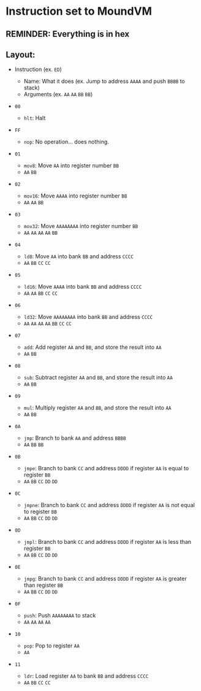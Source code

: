 # Instruction set to MoundVM

## REMINDER: Everything is in hex

## Layout:
* Instruction (ex. `ED`)
    * Name: What it does (ex. Jump to address `AAAA` and push `BBBB` to stack)
    * Arguments (ex. `AA` `AA` `BB` `BB`)

* `00`
    * `hlt`: Halt
* `FF`
    * `nop`: No operation... does nothing.
* `01`
    * `mov8`: Move `AA` into register number `BB`
    * `AA` `BB`
* `02`
    * `mov16`: Move `AAAA` into register number `BB`
    * `AA` `AA` `BB`
* `03`
    * `mov32`: Move `AAAAAAAA` into register number `BB`
    * `AA` `AA` `AA` `AA` `BB`
* `04`
    * `ld8`: Move `AA` into bank `BB` and address `CCCC`
    * `AA` `BB` `CC` `CC` 
* `05`
    * `ld16`: Move `AAAA` into bank `BB` and address `CCCC`
    * `AA` `AA` `BB` `CC` `CC` 
* `06`
    * `ld32`: Move `AAAAAAAA` into bank `BB` and address `CCCC`
    * `AA` `AA` `AA` `AA` `BB` `CC` `CC` 
* `07`
    * `add`: Add register `AA` and `BB`,  and store the result into `AA`
    * `AA` `BB`
* `08`
    * `sub`: Subtract register `AA` and `BB`,  and store the result into `AA`
    * `AA` `BB`
* `09`
    * `mul`: Multiply register `AA` and `BB`,  and store the result into `AA`
    * `AA` `BB`
* `0A`
    * `jmp`: Branch to bank `AA` and address `BBBB`
    * `AA` `BB` `BB`
* `0B`
    * `jmpe`: Branch to bank `CC` and address `DDDD`  if register `AA` is equal to register `BB`
    * `AA` `BB` `CC` `DD` `DD` 
* `0C`
    * `jmpne`: Branch to bank `CC` and address `DDDD`  if register `AA` is not equal to register `BB`
    * `AA` `BB` `CC` `DD` `DD` 
* `0D`
    * `jmpl`: Branch to bank `CC` and address `DDDD`  if register `AA` is less than register `BB`
    * `AA` `BB` `CC` `DD` `DD` 
* `0E`
    * `jmpg`: Branch to bank `CC` and address `DDDD`  if register `AA` is greater than register `BB`
    * `AA` `BB` `CC` `DD` `DD` 
* `0F`
    * `push`: Push `AAAAAAAA` to stack
    * `AA` `AA` `AA` `AA`
* `10`
    * `pop`: Pop to register `AA`
    * `AA`
* `11`
    * `ldr`: Load register `AA` to bank `BB` and address `CCCC`
    * `AA` `BB` `CC` `CC`